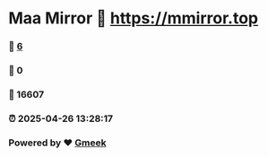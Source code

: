 # Maa Mirror :link: https://mmirror.top 
### :page_facing_up: [6](https://mmirror.top/tag.html) 
### :speech_balloon: 0 
### :hibiscus: 16607 
### :alarm_clock: 2025-04-26 13:28:17 
### Powered by :heart: [Gmeek](https://github.com/Meekdai/Gmeek)
